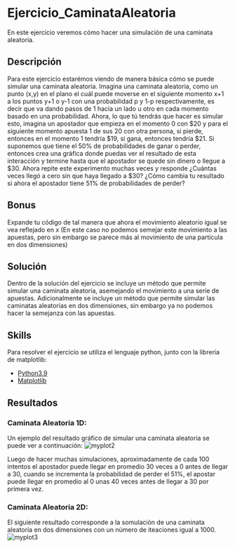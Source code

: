 # Ejercicio_CaminataAleatoria
En este ejercicio veremos cómo hacer una simulación de una caminata aleatoria.
## Descripción
Para este ejercicio estarémos viendo de manera básica cómo se puede simular una caminata aleatoria. Imagina una caminata aleatoria, como un punto (x,y) en el plano el cuál puede moverse en el siguiente momento x+1 a los puntos y+1 o y-1 con una probabilidad p y 1-p respectivamente, es decir que va dando pasos de 1 hacia un lado u otro en cada momento basado en una probabilidad. Ahora, lo que tú tendrás que hacer es simular esto, imagina un apostador que empieza en el momento 0 con $20 y para el siguiente momento apuesta 1 de sus 20 con otra persona, si pierde, entonces en el momento 1 tendría $19, si gana, entonces tendría $21. Si suponemos que tiene el 50% de probabilidades de ganar o perder, entonces crea una gráfica donde puedas ver el resultado de esta interacción y termine hasta que el apostador se quede sin dinero o llegue a $30. Ahora repite este experimento muchas veces y responde ¿Cuántas veces llegó a cero sin que haya llegado a $30? ¿Cómo cambia tu resultado si ahora el apostador tiene 51% de probabilidades de perder?

## Bonus
Expande tu código de tal manera que ahora el movimiento aleatorio igual se vea reflejado en x (En este caso no podemos semejar este movimiento a las apuestas, pero sin embargo se parece más al movimiento de una partícula en dos dimensiones)

## Solución
Dentro de la solución del ejercicio se incluye un método que permite simular una caminata aleatoria, asemejando el movimiento a una seríe de apuestas. Adicionalmente se incluye un método que permite simular las caminatas aleatorias en dos dimensiones, sin embargo ya no podemos hacer la semejanza con las apuestas.


## Skills
Para resolver el ejercicio se utiliza el lenguaje python, junto con la librería de matplotlib:
- [Python3.9](https://www.python.org/downloads/release/python-390/)
- [Matplotlib](https://matplotlib.org/)

## Resultados

### Caminata Aleatoria 1D:
Un ejemplo del resultado gráfico de simular una caminata aleatoria se puede ver a continuación:
![myplot2](https://user-images.githubusercontent.com/53949337/147934027-63e28e45-86bf-4211-8f3e-234e1eca0a4b.png)

Luego de hacer muchas simulaciones, aproximadamente de cada 100 intentos el apostador puede llegar en promedio 30 veces a 0 antes de llegar a 30, cuando se incrementa la probabilidad de perder el 51%, el apostar puede llegar en promedio al 0 unas 40 veces antes de llegar a 30 por primera vez.

### Caminata Aleatoria 2D:
El siguiente resultado corresponde a la somulación de una caminata aleatoria en dos dimensiones con un número de iteaciones igual a 1000.      
![myplot3](https://user-images.githubusercontent.com/53949337/147934147-67777d59-38fb-47cd-8bda-2932d11c8bde.png)

